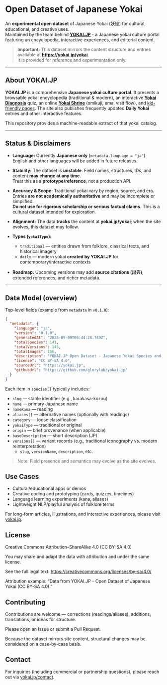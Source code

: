 # Open Dataset of Japanese Yokai

An **experimental open dataset** of Japanese Yokai (妖怪) for cultural, educational, and creative uses.  
Maintained by the team behind **[YOKAI.JP](https://yokai.jp)** - a Japanese yokai culture portal featuring an encyclopedia, interactive experiences, and editorial content.

> **Important:** This dataset mirrors the content structure and entries available at **https://yokai.jp/yokai**.  
> It is provided for reference and experimentation only.

---

## About YOKAI.JP

**YOKAI.JP** is a comprehensive **Japanese yokai culture portal**. It presents a browsable yokai encyclopedia (traditional & modern), an interactive **[Yokai Diagnosis](https://yokai.jp/diagnosis)** quiz, an online **[Yokai Shrine](https://yokai.jp/shrine)** (omikuji, ema, visit flow), and [kid-friendly pages](https://kids.yokai.jp). The site also publishes frequently updated **Daily Yokai** entries and other interactive features.

This repository provides a machine-readable extract of that yokai catalog.

---

## Status & Disclaimers

- **Language:** Currently **Japanese only** (`metadata.language = "ja"`).  
  English and other languages will be added in future releases.

- **Stability:** The dataset is **unstable**. Field names, structures, IDs, and content **may change at any time**.  
  Treat this as a **prototype/reference**, not a production API.

- **Accuracy & Scope:** Traditional yokai vary by region, source, and era.  
  Entries **are not academically authoritative** and may be incomplete or simplified.  
  **Do not use for rigorous scholarship or serious factual claims.** This is a cultural dataset intended for exploration.

- **Alignment:** The data **tracks** the content at **yokai.jp/yokai**; when the site evolves, this dataset may follow.

- **Types (`yokaiType`):**
  - `traditional` — entities drawn from folklore, classical texts, and historical imagery  
  - `daily` — modern yokai **created by YOKAI.JP** for contemporary/interactive contexts

- **Roadmap:** Upcoming versions may add **source citations (出典)**, extended references, and richer metadata.

---

## Data Model (overview)

Top-level fields (example from `metadata` in `v0.1.0`):

```json
{
  "metadata": {
    "language": "ja",
    "version": "0.1.0",
    "generatedAt": "2025-09-09T06:44:28.749Z",
    "totalSpecies": 141,
    "totalVersions": 145,
    "totalImages": 156,
    "description": "YOKAI.JP Open Dataset - Japanese Yokai Species and Versions",
    "license": "CC BY-SA 4.0",
    "sourceUrl": "https://yokai.jp",
    "githubUrl": "https://github.com/glorylab/yokai-jp"
  }
}
```

Each item in `species[]` typically includes:

- `slug` — stable identifier (e.g., karakasa-kozou)
- `name` — primary Japanese name
- `nameKana` — reading
- `aliases[]` — alternative names (optionally with readings)
- `category` — loose classification
- `yokaiType` — traditional or original
- `origin` — brief provenance (when applicable)
- `baseDescription` — short description (JP)
- `versions[]` — variant records (e.g., traditional iconography vs. modern reinterpretation)
  - `slug`, `versionName`, `description`, etc.

> Note: Field presence and semantics may evolve as the site evolves.

## Use Cases

- Cultural/educational apps or demos
- Creative coding and prototyping (cards, quizzes, timelines)
- Language learning experiments (kana, aliases)
- Lightweight NLP/playful analysis of folklore terms

For long-form articles, illustrations, and interactive experiences, please visit [yokai.jp](https://yokai.jp).

## License

Creative Commons Attribution–ShareAlike 4.0 (CC BY-SA 4.0)

You may share and adapt the data with attribution and under the same license.

See the full legal text: https://creativecommons.org/licenses/by-sa/4.0/

Attribution example:
“Data from YOKAI.JP – Open Dataset of Japanese Yokai (CC BY-SA 4.0).”

## Contributing

Contributions are welcome — corrections (readings/aliases), additions, translations, or ideas for structure.

Please open an Issue or submit a Pull Request.

Because the dataset mirrors site content, structural changes may be considered on a case-by-case basis.

## Contact

For inquiries (including commercial or partnership questions), please reach out via [yokai.jp/contact](https://yokai.jp/contact).
